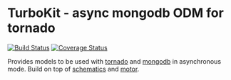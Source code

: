 TurboKit - async mongodb ODM for tornado
========================================

[![Build Status](https://api.travis-ci.org/ExpertSystem/TurboKit.svg?branch=master)](https://travis-ci.org/ExpertSystem/TurboKit) [![Coverage Status](https://coveralls.io/repos/ExpertSystem/TurboKit/badge.png?branch=master)](https://coveralls.io/r/ExpertSystem/TurboKit?branch=master)



Provides models to be used with [tornado](https://github.com/tornadoweb/tornado) and [mongodb](http://www.mongodb.org/) in asynchronous mode. Build on top of [schematics](https://github.com/schematics/schematics) and [motor](https://github.com/mongodb/motor).
